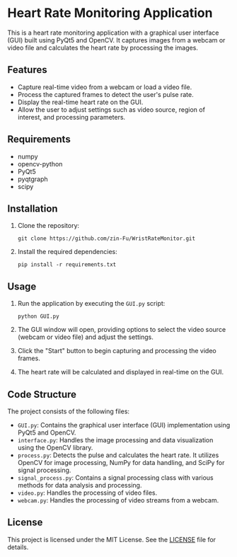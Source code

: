 # Heart Rate Monitoring Application

This is a heart rate monitoring application with a graphical user interface (GUI) built using PyQt5 and OpenCV. It captures images from a webcam or video file and calculates the heart rate by processing the images.

## Features

- Capture real-time video from a webcam or load a video file.
- Process the captured frames to detect the user's pulse rate.
- Display the real-time heart rate on the GUI.
- Allow the user to adjust settings such as video source, region of interest, and processing parameters.

## Requirements

- numpy
- opencv-python
- PyQt5
- pyqtgraph
- scipy

## Installation

1. Clone the repository:

   ```shell
   git clone https://github.com/zin-Fu/WristRateMonitor.git
   ```

2. Install the required dependencies:

   ```shell
   pip install -r requirements.txt
   ```

## Usage

1. Run the application by executing the `GUI.py` script:

   ```shell
   python GUI.py
   ```

2. The GUI window will open, providing options to select the video source (webcam or video file) and adjust the settings.

3. Click the "Start" button to begin capturing and processing the video frames.

4. The heart rate will be calculated and displayed in real-time on the GUI.

## Code Structure

The project consists of the following files:

- `GUI.py`: Contains the graphical user interface (GUI) implementation using PyQt5 and OpenCV.
- `interface.py`: Handles the image processing and data visualization using the OpenCV library.
- `process.py`: Detects the pulse and calculates the heart rate. It utilizes OpenCV for image processing, NumPy for data handling, and SciPy for signal processing.
- `signal_process.py`: Contains a signal processing class with various methods for data analysis and processing.
- `video.py`: Handles the processing of video files.
- `webcam.py`: Handles the processing of video streams from a webcam.

## License

This project is licensed under the MIT License. See the [LICENSE](LICENSE) file for details.

